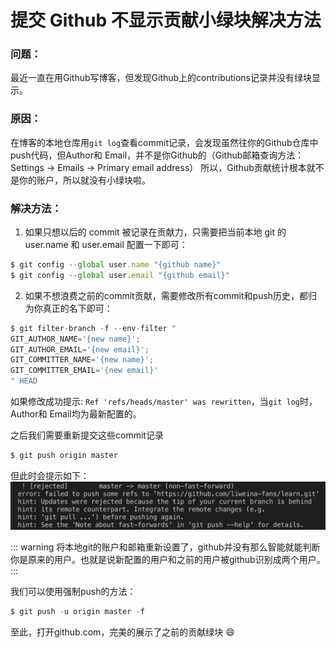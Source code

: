 # 提交 Github 不显示贡献小绿块解决方法

### 问题：
最近一直在用Github写博客，但发现Github上的contributions记录并没有绿块显示。

### 原因：

在博客的本地仓库用`git log`查看commit记录，会发现虽然往你的Github仓库中push代码，但Author和 Email，并不是你Github的（Github邮箱查询方法：Settings -> Emails -> Primary email address）
所以，Github贡献统计根本就不是你的账户，所以就没有小绿块啦。

### 解决方法：

1. 如果只想以后的 commit 被记录在贡献力，只需要把当前本地 git 的 user.name 和 user.email 配置一下即可：

```js
$ git config --global user.name "{github name}"
$ git config --global user.email "{github email}"
```

2. 如果不想浪费之前的commit贡献，需要修改所有commit和push历史，都归为你真正的名下即可：

```js
$ git filter-branch -f --env-filter "
GIT_AUTHOR_NAME='{new name}';
GIT_AUTHOR_EMAIL='{new email}';
GIT_COMMITTER_NAME='{new name}';
GIT_COMMITTER_EMAIL='{new email}'
" HEAD
```

如果修改成功提示: `Ref 'refs/heads/master' was rewritten`，当`git log`时，Author和 Email均为最新配置的。

之后我们需要重新提交这些commit记录
```js
$ git push origin master
```
但此时会提示如下：
![hint](./images/hint.png)

::: warning
将本地git的账户和邮箱重新设置了，github并没有那么智能就能判断你是原来的用户。也就是说新配置的用户和之前的用户被github识别成两个用户。
:::

我们可以使用强制push的方法：
```js
$ git push -u origin master -f
```

至此，打开github.com，完美的展示了之前的贡献绿块 :smile:



